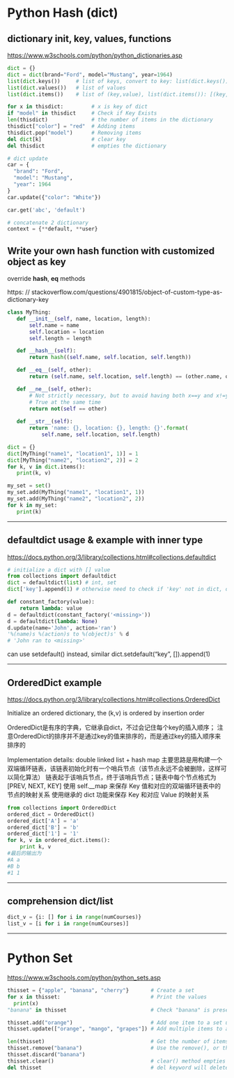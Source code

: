 # Python Hash (dict)

## dictionary init, key, values, functions

https://www.w3schools.com/python/python_dictionaries.asp

```python
dict = {} 
dict = dict(brand="Ford", model="Mustang", year=1964)
list(dict.keys())     # list of keys, convert to key: list(dict.keys())
list(dict.values())   # list of values
list(dict.items())    # list of (key,value), list(dict.items()): [(key, val),...]

for x in thisdict:         # x is key of dict
if "model" in thisdict     # Check if Key Exists
len(thisdict)              # the number of items in the dictionary
thisdict["color"] = "red"  # Adding items
thisdict.pop("model")      # Removing items  
del dict[k]                # clear key
del thisdict               # empties the dictionary

# dict update
car = {
  "brand": "Ford",
  "model": "Mustang",
  "year": 1964
}
car.update({"color": "White"})

car.get('abc', 'default')

# concatenate 2 dictionary
context = {**default, **user}
```

## Write your own hash function with customized object as key

override __hash__, __eq__ methods

https: // stackoverflow.com/questions/4901815/object-of-custom-type-as-dictionary-key

```python
class MyThing:
   def __init__(self, name, location, length):
       self.name = name
       self.location = location
       self.length = length

   def __hash__(self):
       return hash((self.name, self.location, self.length))

   def __eq__(self, other):
       return (self.name, self.location, self.length) == (other.name, other.location, self.length)

   def __ne__(self, other):
       # Not strictly necessary, but to avoid having both x==y and x!=y
       # True at the same time
       return not(self == other)
  
   def __str__(self):
       return 'name: {}, location: {}, length: {}'.format(
           self.name, self.location, self.length)

dict = {}
dict[MyThing("name1", "location1", 1)] = 1
dict[MyThing("name2", "location2", 2)] = 2
for k, v in dict.items():
   print(k, v)

my_set = set()
my_set.add(MyThing("name1", "location1", 1))
my_set.add(MyThing("name2", "location2", 2))
for k in my_set:
   print(k)
```

----------------------------------------------
## defaultdict usage & example with inner type

https://docs.python.org/3/library/collections.html#collections.defaultdict

```python
# initialize a dict with [] value
from collections import defaultdict
dict = defaultdict(list) # int, set
dict['key'].append(1) # otherwise need to check if 'key' not in dict, dict['key'] = []
```

```python
def constant_factory(value):
    return lambda: value
d = defaultdict(constant_factory('<missing>'))
d = defaultdict(lambda: None)
d.update(name='John', action='ran')
'%(name)s %(action)s to %(object)s' % d
# 'John ran to <missing>'
```

can use setdefault() instead, similar dict.setdefault(“key”, []).append(1)

----------------------------------------------
## OrderedDict example

https://docs.python.org/3/library/collections.html#collections.OrderedDict

Initialize an ordered dictionary, the (k,v) is ordered by insertion order

OrderedDict是有序的字典，它继承自dict，不过会记住每个key的插入顺序；
注意OrderedDict的排序并不是通过key的值来排序的，而是通过key的插入顺序来排序的

Implementation details: double linked list + hash map 
主要思路是用构建一个双端循环链表，该链表初始化时有一个哨兵节点（该节点永远不会被删除，这样可以简化算法） 
链表起于该哨兵节点，终于该哨兵节点；链表中每个节点格式为 [PREV, NEXT, KEY] 使用 self.__map 
来保存 Key 值和对应的双端循环链表中的节点的映射关系 使用继承的 dict 功能来保存 Key 和对应 Value 的映射关系

```python
from collections import OrderedDict
ordered_dict = OrderedDict()
ordered_dict['A'] = 'a'
ordered_dict['B'] = 'b'
ordered_dict['1'] = '1'
for k, v in ordered_dict.items():
    print k, v
#最后的输出为
#A a
#B b
#1 1
```

----------------------------------------------
## comprehension dict/list

```python
dict_v = {i: [] for i in range(numCourses)}
list_v = [i for i in range(numCourses)]
```


----------------------------------------------
# Python Set

https://www.w3schools.com/python/python_sets.asp

```python
thisset = {"apple", "banana", "cherry"}       # Create a set
for x in thisset:                             # Print the values
  print(x)
"banana" in thisset                           # Check "banana" is present in the set

thisset.add("orange")                         # Add one item to a set use the add() method
thisset.update(["orange", "mango", "grapes"]) # Add multiple items to a set

len(thisset)                                  # Get the number of items in a set
thisset.remove("banana")                      # Use the remove(), or the discard() method
thisset.discard("banana")
thisset.clear()                               # clear() method empties the set
del thisset                                   # del keyword will delete the set completely
```




